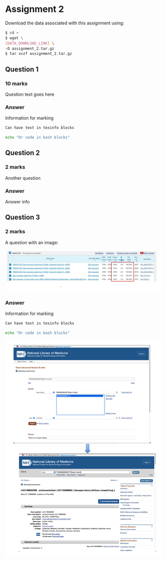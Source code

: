 # Assignment 2

Download the data associated with this assignment using:

```bash
$ cd ~
$ wget \
[DATA_DOWNLOAD_LINK] \
-O assignment_2.tar.gz
$ tar xvzf assignment_2.tar.gz
```

## Question 1

### 10 marks

Question text goes here

### Answer

Information for marking

```texinfo
Can have text in texinfo blocks
```

```bash
echo "Or code in bash blocks"
```

## Question 2

### 2 marks

Another question

### Answer

Answer info

## Question 3

### 2 marks

A question with an image:

![An image](includes/2-5.png)

### Answer

Information for marking

```texinfo
Can have text in texinfo blocks
```

```bash
echo "Or code in bash blocks"
```

![An image](includes/2-6.png)

